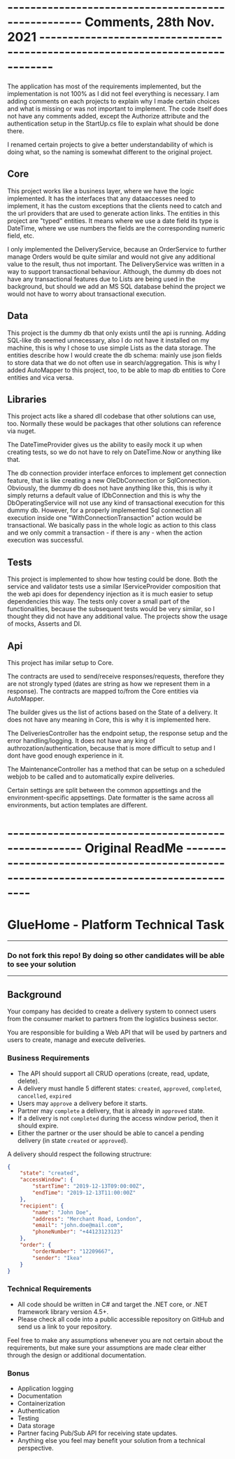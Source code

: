 # --------------------------------------------------- Comments, 28th Nov. 2021 ------------------------------------------------------------------------------

The application has most of the requirements implemented, but the implementation is not 100% as I did not feel everything is necessary. I am adding comments on each projects
to explain why I made certain choices and what is missing or was not important to implement. The code itself does not have any comments added, except the Authorize attribute
and the authentication setup in the StartUp.cs file to explain what should be done there.

I renamed certain projects to give a better understandability of which is doing what, so the naming is somewhat different to the original project.

## Core

This project works like a business layer, where we have the logic implemented. It has the interfaces that any dataaccesses need to implement, it has the custom exceptions
that the clients need to catch and the url providers that are used to generate action links.
The entities in this project are "typed" entities. It means where we use a date field its type is DateTime, where we use numbers the fields are the corresponding numeric field, etc.

I only implemented the DeliveryService, because an OrderService to further manage Orders would be quite similar and would not give any additional value to the result, thus not important.
The DeliveryService was written in a way to support transactional behaviour. Although, the dummy db does not have any transactional features due to Lists are being used in the background,
but should we add an MS SQL database behind the project we would not have to worry about transactional execution.

## Data

This project is the dummy db that only exists until the api is running. Adding SQL-like db seemed unnecessary, also I do not have it installed on my machine, this is why I chose to use
simple Lists as the data storage.
The entities describe how I would create the db schema: mainly use json fields to store data that we do not often use in search/aggregation. This is why I added AutoMapper to this project, too,
to be able to map db entities to Core entities and vica versa.

## Libraries

This project acts like a shared dll codebase that other solutions can use, too. Normally these would be packages that other solutions can reference via nuget.

The DateTimeProvider gives us the ability to easily mock it up when creating tests, so we do not have to rely on DateTime.Now or anything like that.

The db connection provider interface enforces to implement get connection feature, that is like creating a new OleDbConnection or SqlConnection. Obviously, the dummy db does not have
anything like this, this is why it simply returns a default value of IDbConnection and this is why the DbOperatingService will not use any kind of transactional execution for this dummy db.
However, for a properly implemented Sql connection all execution inside one "WithConnectionTransaction" action would be transactional. We basically pass in the whole logic as action to this
class and we only commit a transaction - if there is any - when the action execution was successful.

## Tests

This project is implemented to show how testing could be done. Both the service and validator tests use a similar IServiceProvider composition that the web api does for dependency
injection as it is much easier to setup dependencies this way.
The tests only cover a small part of the functionalities, because the subsequent tests would be very similar, so I thought they did not have any additional value. The projects show the
usage of mocks, Asserts and DI.

## Api

This project has imilar setup to Core.

The contracts are used to send/receive responses/requests, therefore they are not strongly typed (dates are string as how we represent them in a response). The contracts are mapped to/from
the Core entities via AutoMapper.

The builder gives us the list of actions based on the State of a delivery. It does not have any meaning in Core, this is why it is implemented here.

The DeliveriesController has the endpoint setup, the response setup and the error handling/logging. It does not have any king of authrozation/authentication, because that is more
difficult to setup and I dont have good enough experience in it.

The MaintenanceController has a method that can be setup on a scheduled webjob to be called and to automatically expire deliveries.

Certain settings are split between the common appsettings and the environment-specific appsettings. Date formatter is the same across all environments, but action templates are different.

# --------------------------------------------------- Original ReadMe ---------------------------------------------------------------------------------------

# GlueHome - Platform Technical Task

---

### Do not fork this repo! By doing so other candidates will be able to see your solution

---

## Background

Your company has decided to create a delivery system to connect users from the consumer market to partners from the logistics business sector.

You are responsible for building a Web API that will be used by partners and users to create, manage and execute deliveries.

### Business Requirements

* The API should support all CRUD operations (create, read, update, delete).
* A delivery must handle 5 different states: `created`, `approved`, `completed`, `cancelled`, `expired`
* Users may `approve` a delivery before it starts.
* Partner may `complete` a delivery, that is already in `approved` state.
* If a delivery is not `completed` during the access window period, then it should expire. 
* Either the partner or the user should be able to cancel a pending delivery (in state `created` or `approved`).

A delivery should respect the following structrure:

```json
{
    "state": "created",
    "accessWindow": {
        "startTime": "2019-12-13T09:00:00Z",
        "endTime": "2019-12-13T11:00:00Z"
    },
    "recipient": {
        "name": "John Doe",
        "address": "Merchant Road, London",
        "email": "john.doe@mail.com",
        "phoneNumber": "+44123123123"
    },
    "order": {
        "orderNumber": "12209667",
        "sender": "Ikea"
    }
}
```

### Technical Requirements

* All code should be written in C# and target the .NET core, or .NET framework library version 4.5+.
* Please check all code into a public accessible repository on GitHub and send us a link to your repository.

Feel free to make any assumptions whenever you are not certain about the requirements, but make sure your assumptions are made clear either through the design or additional documentation.

### Bonus
* Application logging
* Documentation
* Containerization
* Authentication
* Testing
* Data storage
* Partner facing Pub/Sub API for receiving state updates.
* Anything else you feel may benefit your solution from a technical perspective.
